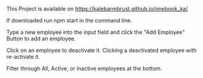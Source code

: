 This Project is available on https://kalebarmbrust.github.io/onebook_ka/

If downloaded run npm start in the command line.

Type a new employee into the input field and click the "Add Employee" Button to add an employee.

Click on an employee to deactivate it. Clicking a deactivated employee with re-activate it.

Filter through All, Active, or Inactive employees at the bottom.